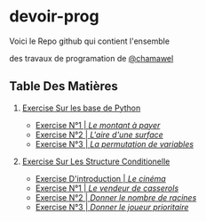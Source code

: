 # devoir-prog

Voici le Repo github qui contient l'ensemble 

des travaux de  programation de [@chamawel](https://github.com/chamawel)

## Table Des Matières

1. [Exercise Sur les base de Python](Exercises/Les-bases/) 
    - [Exercise N°1 | *Le montant à payer*](Exercises/Les-bases/ex-1p4.py)
    - [Exercise N°2 | *L'aire d'une surface*](Exercises/Les-bases/ex-2p5.py)
    - [Exercise N°3 | *La permutation de variables*](Exercises/Les-bases/ex-3p5.py)

2. [Exercise Sur Les Structure Conditionelle](Exercises/Struct-condi/) 
    - [Exercise D'introduction | *Le cinéma* ](Exercises/Struct-condi/ex-cine.py)
    - [Exercise N°1 | *Le vendeur de casserols*](Exercises/Struct-condi/ex-1p7.py)
    - [Exercise N°2 | *Donner le nombre de racines* ](Exercises/Struct-condi/ex-2p8.py)
    - [Exercise N°3 | *Donner le joueur prioritaire* ](Exercises/Struct-condi/ex-3p9.py)